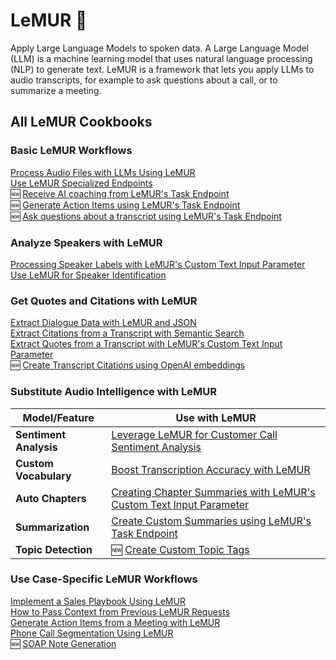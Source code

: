 # LeMUR 🐾

Apply Large Language Models to spoken data. A Large Language Model (LLM) is a machine learning model that uses natural language processing (NLP) to generate text. LeMUR is a framework that lets you apply LLMs to audio transcripts, for example to ask questions about a call, or to summarize a meeting.

## All LeMUR Cookbooks

### Basic LeMUR Workflows

[Process Audio Files with LLMs Using LeMUR](using-lemur.ipynb)<br>
[Use LeMUR Specialized Endpoints](specialized-endpoints.ipynb)<br>
🆕 [Receive AI coaching from LeMUR's Task Endpoint](task-endpoint-ai-coach.ipynb)  
🆕 [Generate Action Items using LeMUR's Task Endpoint](task-endpoint-action-items.ipynb)<br>
🆕 [Ask questions about a transcript using LeMUR's Task Endpoint](task-endpoint-structured-QA.ipynb)<br>

### Analyze Speakers with LeMUR

[Processing Speaker Labels with LeMUR's Custom Text Input Parameter](input-text-speaker-labels.ipynb)  
[Use LeMUR for Speaker Identification](speaker-identification.ipynb)

### Get Quotes and Citations with LeMUR

[Extract Dialogue Data with LeMUR and JSON](dialogue-data.ipynb)  
[Extract Citations from a Transcript with Semantic Search](transcript-citations.ipynb)  
[Extract Quotes from a Transcript with LeMUR's Custom Text Input Parameter](timestamped-transcripts.ipynb) <br>
🆕 [Create Transcript Citations using OpenAI embeddings](lemur-transcript-citations.ipynb)

### Substitute Audio Intelligence with LeMUR

| Model/Feature          | Use with LeMUR                                                                                   |
| ---------------------- | ------------------------------------------------------------------------------------------------ |
| **Sentiment Analysis** | [Leverage LeMUR for Customer Call Sentiment Analysis](call-sentiment-analysis.ipynb)             |
| **Custom Vocabulary**  | [Boost Transcription Accuracy with LeMUR](custom-vocab-lemur.ipynb)                              |
| **Auto Chapters**      | [Creating Chapter Summaries with LeMUR's Custom Text Input Parameter](input-text-chapters.ipynb) |
| **Summarization**      | [Create Custom Summaries using LeMUR's Task Endpoint](task-endpoint-custom-summary.ipynb)        |
| **Topic Detection**    | 🆕 [Create Custom Topic Tags](custom-topic-tags.ipynb)                                           |

### Use Case-Specific LeMUR Workflows

[Implement a Sales Playbook Using LeMUR](sales-playbook.ipynb)  
[How to Pass Context from Previous LeMUR Requests](past-response-prompts.ipynb)<br>
[Generate Action Items from a Meeting with LeMUR](meeting-action-items.ipynb) <br>
[Phone Call Segmentation Using LeMUR](phone-call-segmentation.ipynb) <br>
🆕 [SOAP Note Generation](soap-note-generation.ipynb)
